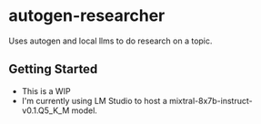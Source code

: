 # autogen-researcher
Uses autogen and local llms to do research on a topic.  

## Getting Started
- This is a WIP
- I'm currently using LM Studio to host a mixtral-8x7b-instruct-v0.1.Q5_K_M model.